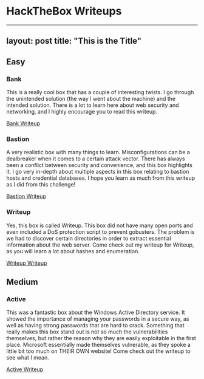 # HackTheBox Writeups
---
layout: post
title: "This is <span class="red">the Title</span>"
---
## Easy


### Bank

This is a really cool box that has a couple of interesting twists. I go through the unintended solution (the way I went about the machine) and the intended solution. There is a lot to learn here about web security and networking, and I highly encourage you to read this writeup.

<a href="https://0xd4y.github.io/Writeups/HackTheBox/Bank%20Writeup.pdf">Bank Writeup</a>


### Bastion

A very realistic box with many things to learn. Misconfigurations can be a dealbreaker when it comes to a certain attack vector. There has always been a conflict between security and convenience, and this box highlights it. I go very in-depth about multiple aspects in this box relating to bastion hosts and credential databases. I hope you learn as much from this writeup as I did from this challenge!

<a href="https://0xd4y.github.io/Writeups/HackTheBox/Bastion%20Writeup.pdf">Bastion Writeup</a>

### Writeup

Yes, this box is called Writeup. This box did not have many open ports and even included a DoS protection script to prevent gobusters. The problem is we had to discover certain directories in order to extract essential information about the web server. Come check out my writeup for Writeup, as you will learn a lot about hashes and enumeration.

<a href="https://0xd4y.github.io/Writeups/HackTheBox/Writeup%20Writeup.pdf">Writeup Writeup</a>

## Medium

### Active

This was a fantastic box about the Windows Active Directory service. It showed the importance of managing your passwords in a secure way, as well as having strong passwords that are hard to crack. Something that really makes this box stand out is not so much the vulnerabilities themselves, but rather the reason why they are easily exploitable in the first place. Microsoft essentially made themselves vulnerable, as they spoke a little bit too much on THEIR OWN website! Come check out the writeup to see what I mean.

<a href="https://0xd4y.github.io/Writeups/HackTheBox/Active%20Writeup.pdf">Active Writeup</a>
